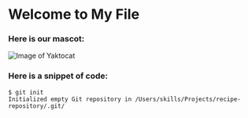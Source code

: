 # Welcome to My File
### Here is our mascot:
![Image of Yaktocat](https://octodex.github.com/images/yaktocat.png)

### Here is a snippet of code:
```
$ git init
Initialized empty Git repository in /Users/skills/Projects/recipe-repository/.git/
```
